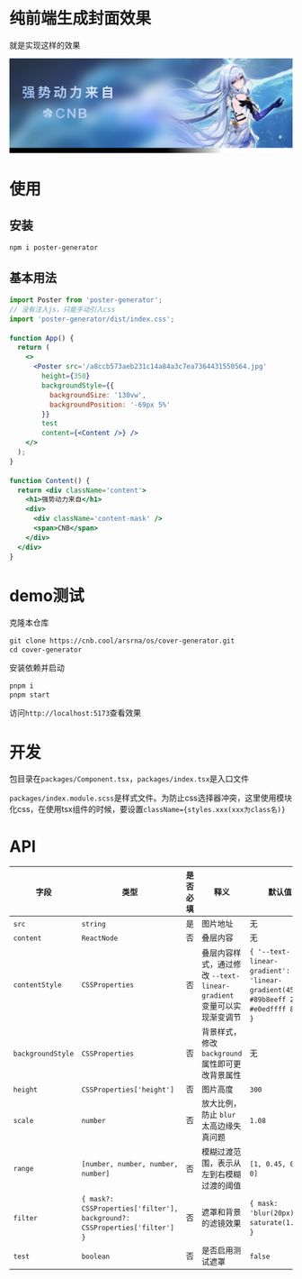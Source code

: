 # 纯前端生成封面效果

就是实现这样的效果

![](image/image.png)




# 使用

## 安装
````shell
npm i poster-generator
````

## 基本用法
```jsx
import Poster from 'poster-generator';
// 没有注入js，只能手动引入css
import 'poster-generator/dist/index.css';

function App() {
  return (
    <>
      <Poster src='/a8ccb573aeb231c14a84a3c7ea7364431550564.jpg'
        height={350}
        backgroundStyle={{
          backgroundSize: '130vw',
          backgroundPosition: '-69px 5%'
        }}
        test
        content={<Content />} />
    </>
  );
}

function Content() {
  return <div className='content'>
    <h1>强势动力来自</h1>
    <div>
      <div className='content-mask' />
      <span>CNB</span>
    </div>
  </div>
}
```


# demo测试

克隆本仓库

```shell
git clone https://cnb.cool/arsrna/os/cover-generator.git
cd cover-generator
```

安装依赖并启动
```shell
pnpm i
pnpm start
```

访问`http://localhost:5173`查看效果

# 开发

包目录在`packages/Component.tsx`，`packages/index.tsx`是入口文件

`packages/index.module.scss`是样式文件。为防止css选择器冲突，这里使用模块化css，在使用tsx组件的时候，要设置`className={styles.xxx(xxx为class名)}`


# API

| 字段 | 类型 | 是否必填 | 释义 | 默认值 |
|------|------|----------|------|-----------------------------|
| `src` | `string` | 是 | 图片地址 | 无 |
| `content` | `ReactNode` | 否 | 叠层内容 | 无 |
| `contentStyle` | `CSSProperties` | 否 | 叠层内容样式，通过修改 `--text-linear-gradient` 变量可以实现渐变调节 | `{ '--text-linear-gradient': 'linear-gradient(45deg, #89b8eeff 20%, #e0edffff 80%)' }` |
| `backgroundStyle` | `CSSProperties` | 否 | 背景样式，修改 `background` 属性即可更改背景属性 | 无 |
| `height` | `CSSProperties['height']` | 否 | 图片高度 | `300` |
| `scale` | `number` | 否 | 放大比例，防止 `blur` 太高边缘失真问题 | `1.08` |
| `range` | `[number, number, number, number]` | 否 | 模糊过渡范围，表示从左到右模糊过渡的阈值 | `[1, 0.45, 0.25, 0]` |
| `filter` | `{ mask?: CSSProperties['filter'], background?: CSSProperties['filter'] }` | 否 | 遮罩和背景的滤镜效果 | `{ mask: 'blur(20px) saturate(1.5)' }` |
| `test` | `boolean` | 否 | 是否启用测试遮罩 | `false` |